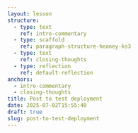 ```yaml
---
layout: lesson
structure:
  - type: text
    ref: intro-commentary
  - type: scaffold
    ref: paragraph-structure-heaney-ks3
  - type: text
    ref: closing-thoughts
  - type: reflection
    ref: default-reflection
anchors:
  - intro-commentary
  - closing-thoughts
title: Post to test deployment
date: 2025-07-02T15:55:40
draft: true
slug: post-to-test-deployment
---
```


<!-- intro-commentary -->

<!-- paragraph-structure-heaney-ks3 -->

<!-- closing-thoughts -->

<!-- default-reflection -->

